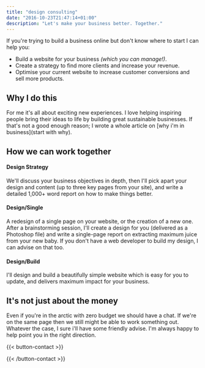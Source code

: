 ```yaml
---
title: "design consulting"
date: "2016-10-23T21:47:14+01:00"
description: "Let's make your business better. Together."
---
```


If you're trying to build a business online but don't know where to start I can help you:

- Build a website for your business *(which you can manage!)*.
- Create a strategy to find more clients and increase your revenue.
- Optimise your current website to increase customer conversions and sell more products.


## Why I do this

For me it's all about exciting new experiences. I love helping inspiring people bring their ideas to life by building great sustainable businesses. If that's not a good enough reason; I wrote a whole article on [why i'm in business](start with why).


## How we can work together

#### Design Strategy

We'll discuss your business objectives in depth, then I'll pick apart your design and content (up to three key pages from your site), and write a detailed 1,000+ word report on how to make things better.

#### Design/Single

A redesign of a single page on your website, or the creation of a new one. After a brainstorming session, I'll create a design for you (delivered as a Photoshop file) and write a single-page report on extracting maximum juice from your new baby. If you don't have a web developer to build my design, I can advise on that too.

#### Design/Build

I'll design and build a beautifully simple website which is easy for you to update, and delivers maximum impact for your business.

## It's not just about the money

Even if you're in the arctic with zero budget we should have a chat. If we're on the same page then we still might be able to work something out. Whatever the case, I sure i'll have some friendly advise. I'm always happy to help point you in the right direction.

{{< button-contact >}}<p></p>{{< /button-contact >}}

